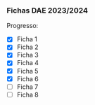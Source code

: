 ### Fichas DAE 2023/2024

Progresso:
- [x]  Ficha 1
- [x]  Ficha 2
- [x]  Ficha 3
- [x]  Ficha 4
- [x]  Ficha 5
- [x]  Ficha 6
- [ ]  Ficha 7
- [ ]  Ficha 8
